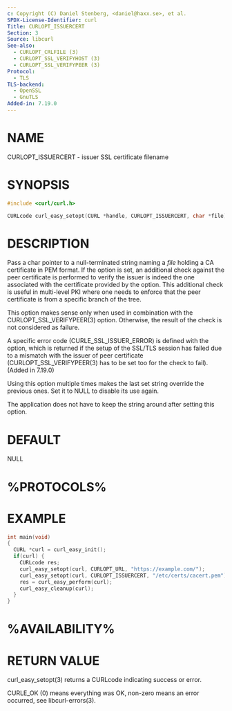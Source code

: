 ```yaml
---
c: Copyright (C) Daniel Stenberg, <daniel@haxx.se>, et al.
SPDX-License-Identifier: curl
Title: CURLOPT_ISSUERCERT
Section: 3
Source: libcurl
See-also:
  - CURLOPT_CRLFILE (3)
  - CURLOPT_SSL_VERIFYHOST (3)
  - CURLOPT_SSL_VERIFYPEER (3)
Protocol:
  - TLS
TLS-backend:
  - OpenSSL
  - GnuTLS
Added-in: 7.19.0
---
```


# NAME

CURLOPT_ISSUERCERT - issuer SSL certificate filename

# SYNOPSIS

~~~c
#include <curl/curl.h>

CURLcode curl_easy_setopt(CURL *handle, CURLOPT_ISSUERCERT, char *file);
~~~

# DESCRIPTION

Pass a char pointer to a null-terminated string naming a *file* holding a CA
certificate in PEM format. If the option is set, an additional check against
the peer certificate is performed to verify the issuer is indeed the one
associated with the certificate provided by the option. This additional check
is useful in multi-level PKI where one needs to enforce that the peer
certificate is from a specific branch of the tree.

This option makes sense only when used in combination with the
CURLOPT_SSL_VERIFYPEER(3) option. Otherwise, the result of the check is
not considered as failure.

A specific error code (CURLE_SSL_ISSUER_ERROR) is defined with the option,
which is returned if the setup of the SSL/TLS session has failed due to a
mismatch with the issuer of peer certificate (CURLOPT_SSL_VERIFYPEER(3)
has to be set too for the check to fail). (Added in 7.19.0)

Using this option multiple times makes the last set string override the
previous ones. Set it to NULL to disable its use again.

The application does not have to keep the string around after setting this
option.

# DEFAULT

NULL

# %PROTOCOLS%

# EXAMPLE

~~~c
int main(void)
{
  CURL *curl = curl_easy_init();
  if(curl) {
    CURLcode res;
    curl_easy_setopt(curl, CURLOPT_URL, "https://example.com/");
    curl_easy_setopt(curl, CURLOPT_ISSUERCERT, "/etc/certs/cacert.pem");
    res = curl_easy_perform(curl);
    curl_easy_cleanup(curl);
  }
}
~~~

# %AVAILABILITY%

# RETURN VALUE

curl_easy_setopt(3) returns a CURLcode indicating success or error.

CURLE_OK (0) means everything was OK, non-zero means an error occurred, see
libcurl-errors(3).
